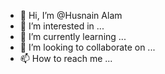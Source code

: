 - 👋 Hi, I’m @Husnain Alam
- 👀 I’m interested in ...
- 🌱 I’m currently learning ...
- 💞️ I’m looking to collaborate on ...
- 📫 How to reach me ...

<!---
HusnainNanie/HusnainNanie is a ✨ special ✨ repository because its `README.md` (this file) appears on your GitHub profile.
You can click the Preview link to take a look at your changes.
--->
